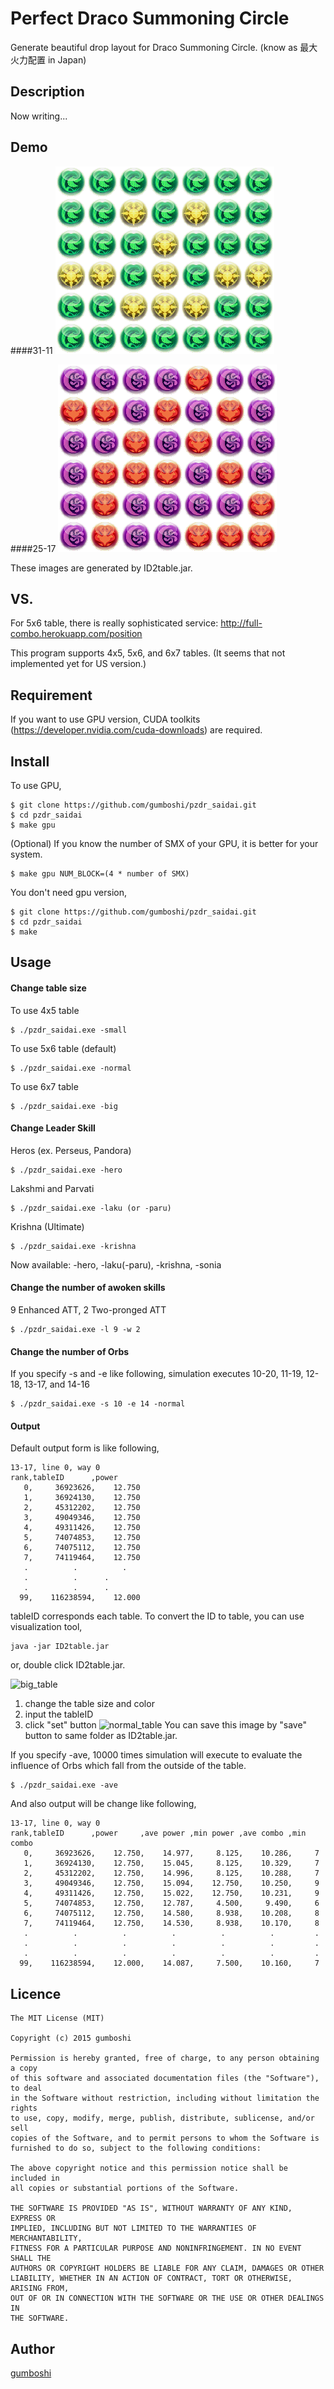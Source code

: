 Perfect Draco Summoning Circle
====

Generate beautiful drop layout for Draco Summoning Circle. (know as 最大火力配置 in Japan)

## Description
Now writing...

## Demo
####31-11
![4390305789439C6L3W0](https://github.com/gumboshi/pzdr_saidai/blob/master/file/4390305789439C6L3W0.png)

####25-17
![25-17ID463222794863C11L0W6.png](https://github.com/gumboshi/pzdr_saidai/blob/master/file/25-17ID463222794863C11L0W6.png)

These images are generated by ID2table.jar.

## VS. 
For 5x6 table, there is really sophisticated service: http://full-combo.herokuapp.com/position

This program supports 4x5, 5x6, and 6x7 tables. (It seems that not implemented yet for US version.)


## Requirement
If you want to use GPU version, CUDA toolkits (https://developer.nvidia.com/cuda-downloads) are required.


## Install

To use GPU, 
```shell
$ git clone https://github.com/gumboshi/pzdr_saidai.git
$ cd pzdr_saidai
$ make gpu
```
(Optional) If you know the number of SMX of your GPU, it is better for your system.
```shell
$ make gpu NUM_BLOCK=(4 * number of SMX)
```
You don't need gpu version,
```shell
$ git clone https://github.com/gumboshi/pzdr_saidai.git
$ cd pzdr_saidai
$ make
```

## Usage

#### Change table size
To use 4x5 table
```
$ ./pzdr_saidai.exe -small
```
To use 5x6 table (default)
```
$ ./pzdr_saidai.exe -normal
```
To use 6x7 table
```
$ ./pzdr_saidai.exe -big
```

#### Change Leader Skill
Heros (ex. Perseus, Pandora)
```
$ ./pzdr_saidai.exe -hero
```
Lakshmi and Parvati
```
$ ./pzdr_saidai.exe -laku (or -paru)
```
Krishna (Ultimate)
```
$ ./pzdr_saidai.exe -krishna
```
Now available: -hero, -laku(-paru), -krishna, -sonia 

#### Change the number of awoken skills
9 Enhanced ATT, 2 Two-pronged ATT
```
$ ./pzdr_saidai.exe -l 9 -w 2
```
#### Change the number of Orbs
If you specify -s and -e like following, simulation executes 10-20, 11-19, 12-18, 13-17, and 14-16
```
$ ./pzdr_saidai.exe -s 10 -e 14 -normal
```

#### Output 

Default output form is like following, 
```
13-17, line 0, way 0
rank,tableID      ,power
   0,     36923626,    12.750
   1,     36924130,    12.750
   2,     45312202,    12.750
   3,     49049346,    12.750
   4,     49311426,    12.750
   5,     74074853,    12.750
   6,     74075112,    12.750
   7,     74119464,    12.750
   .          .          .
   .	      .		 .
   .	      .		 .
  99,    116238594,    12.000
```
tableID corresponds each table. To convert the ID to table, you can use visualization tool,
```
java -jar ID2table.jar
```
or, double click ID2table.jar. 

![big_table](https://github.com/gumboshi/pzdr_saidai/blob/master/file/big_table)
1. change the table size and color
2. input the tableID
3. click "set" button 
![normal_table](https://github.com/gumboshi/pzdr_saidai/blob/master/file/normal_table)
You can save this image by "save" button to same folder as ID2table.jar.


If you specify -ave, 10000 times simulation will execute to evaluate the influence of Orbs which fall from the outside of the table.
```
$ ./pzdr_saidai.exe -ave
```
And also output will be change like following, 
```
13-17, line 0, way 0
rank,tableID      ,power     ,ave power ,min power ,ave combo ,min combo
   0,     36923626,    12.750,    14.977,     8.125,    10.286,     7
   1,     36924130,    12.750,    15.045,     8.125,    10.329,     7
   2,     45312202,    12.750,    14.996,     8.125,    10.288,     7
   3,     49049346,    12.750,    15.094,    12.750,    10.250,     9
   4,     49311426,    12.750,    15.022,    12.750,    10.231,     9
   5,     74074853,    12.750,    12.787,     4.500,     9.490,     6
   6,     74075112,    12.750,    14.580,     8.938,    10.208,     8
   7,     74119464,    12.750,    14.530,     8.938,    10.170,     8
   .          .          .          .          .          .         .
   .          .          .          .          .          .         .
   .          .          .          .          .          .         .
  99,    116238594,    12.000,    14.087,     7.500,    10.160,     7
```


## Licence

```
The MIT License (MIT)

Copyright (c) 2015 gumboshi

Permission is hereby granted, free of charge, to any person obtaining a copy
of this software and associated documentation files (the "Software"), to deal
in the Software without restriction, including without limitation the rights
to use, copy, modify, merge, publish, distribute, sublicense, and/or sell
copies of the Software, and to permit persons to whom the Software is
furnished to do so, subject to the following conditions:

The above copyright notice and this permission notice shall be included in
all copies or substantial portions of the Software.

THE SOFTWARE IS PROVIDED "AS IS", WITHOUT WARRANTY OF ANY KIND, EXPRESS OR
IMPLIED, INCLUDING BUT NOT LIMITED TO THE WARRANTIES OF MERCHANTABILITY,
FITNESS FOR A PARTICULAR PURPOSE AND NONINFRINGEMENT. IN NO EVENT SHALL THE
AUTHORS OR COPYRIGHT HOLDERS BE LIABLE FOR ANY CLAIM, DAMAGES OR OTHER
LIABILITY, WHETHER IN AN ACTION OF CONTRACT, TORT OR OTHERWISE, ARISING FROM,
OUT OF OR IN CONNECTION WITH THE SOFTWARE OR THE USE OR OTHER DEALINGS IN
THE SOFTWARE.
```

## Author

[gumboshi](https://github.com/gumboshi)